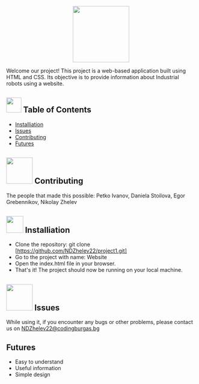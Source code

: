  <p align="center"><img src= "https://cdn.discordapp.com/attachments/871718613755768832/1114222805341438064/Logo.png" width="150" height="150" > </p>
Welcome our project! This project is a web-based application built using HTML and CSS. Its objective is to provide information about Industrial robots using a website.

## <img src= "https://cdn.discordapp.com/attachments/871718613755768832/1114226682400874556/png-clipart-table-of-contents-table-of-contents-eagle-county-school-district-information-forms-blue-angle-thumbnail-removebg-preview.png" width="40" height="40"> Table of Contents
* [Installiation](#installiation)
* [Issues](#issues)
* [Contributing](#contributing) 
* [Futures](#features)

## <img src= "https://cdn.discordapp.com/attachments/871718613755768832/1114228779322196099/istockphoto-1169620514-170667a_1.jpg" width="70" height="70"> Contributing
The people that made this possible: Petko Ivanov, Daniela Stoilova, Egor Grebennikov, Nikolay Zhelev

## <img src= "https://cdn.discordapp.com/attachments/871718613755768832/1114227612479402045/download-1915753_960_720.webp" width="45" height="45"> Installiation
* Clone the repository: git clone [https://github.com/NDZhelev22/project1.git]
* Go to the project with name: Website
* Open the index.html file in your browser.
* That's it! The project should now be running on your local machine.
	
## <img src= "https://cdn.discordapp.com/attachments/871718613755768832/1114231501991710760/4618887.png" width="70" height="70"> Issues
While using it, if you encounter any bugs or other problems, please contact us on NDZhelev22@codingburgas.bg

## Futures
* Easy to understand
* Useful information
* Simple design
